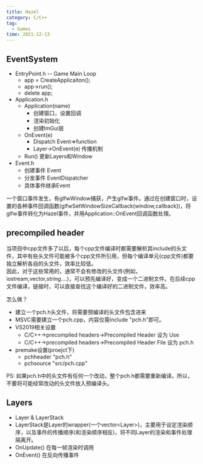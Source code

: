 ```yaml
---
title: Hazel
category: C/C++
tag: 
  - Games
time: 2021-12-13
---
```


## EventSystem
* EntryPoint.h -- Game Main Loop
    * app = CreateApplicaiton();
    * app->run();
    * delete app;
* Application.h
    * Application(name)
        * 创建窗口，设置回调
        * 渲染初始化
        * 创建ImGui层
    * OnEvent(e)
        * Dispatch Event=>function
        * Layer->OnEvent(e) 传播机制
    * Run() 更新Layers和Window
* Event.h
    * 创建事件 Event
    * 分发事件 EventDispatcher
    * 具体事件继承Event

一个窗口事件发生，有glfwWindow捕获，产生glfw事件。通过在创建窗口时，设置的各种事件回调函数(glfwSetWindowSizeCallback(window,callback))，将glfw事件转化为Hazel事件，并用Application::OnEvent回调函数处理。

## precompiled header
当项目中cpp文件多了以后，每个cpp文件编译时都需要解析其include的头文件，其中有些头文件可能被多个cpp文件所引用，但每个编译单元(cpp文件)都要独立解析各自的头文件，效率比较低。  
因此，对于这些常用的，通常不会有修改的头文件(例如，iostream,vector,string....)，可以预先编译好，变成一个二进制文件。在后续cpp文件编译，链接时，可以直接查找这个编译好的二进制文件，效率高。

怎么做？
* 建立一个pch.h头文件，将需要预编译的头文件包含进来
* MSVC需要建立一个pch.cpp，内容仅需include "pch.h"即可。
* VS2019相关设置
    * C/C++->precompiled headers->Precompiled Header 设为 Use
    * C/C++->precompiled headers->Precompiled Header File 设为 pch.h
* premake设置(proejct下)
    * pchheader "pch.h"
    * pchsource "src/pch.cpp"

PS: 如果pch.h中的头文件有任何一个改动，整个pch.h都需要重新编译。所以，不要将可能经常改动的头文件放入预编译头。

## Layers
* Layer & LayerStack
* LayerStack是Layer的wrapper(一个vector\<Layer\>)，主要用于设定渲染顺序，以及事件的传播顺序(和渲染顺序相反)，将不同Layer的渲染和事件处理隔离开。
* OnUpdate() 在每一帧渲染时调用
* OnEvent() 在反向传播事件
